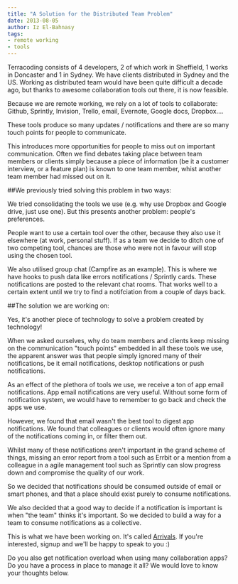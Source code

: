```yaml
---
title: "A Solution for the Distributed Team Problem"
date: 2013-08-05
author: Iz El-Bahnasy
tags:
- remote working
- tools
---
```


Terracoding consists of 4 developers, 2 of which work in Sheffield, 1 works in Doncaster and 1 in Sydney.  We have clients distributed in Sydney and the US.  Working as distributed team would have been quite difficult a decade ago, but thanks to awesome collaboration tools out there, it is now feasible.

Because we are remote working, we rely on a lot of tools to collaborate:  Github, Sprintly, Invision, Trello, email, Evernote, Google docs, Dropbox….

These tools produce so many updates / notifications and there are so many touch points for people to communicate.

This introduces more opportunities for people to miss out on important communication.  Often we find debates taking place between team members or clients simply because a piece of information (be it a customer interview, or a feature plan) is known to one team member, whist another team member had missed out on it.

##We previously tried solving this problem in two ways:

We tried consolidating the tools we use (e.g. why use Dropbox and Google drive, just use one).  But this presents another problem: people's preferences.

People want to use a certain tool over the other, because they also use it elsewhere (at work, personal stuff).  If as a team we decide to ditch one of two competing tool, chances are those who were not in favour will stop using the chosen tool.

We also utilised group chat (Campfire as an example). This is where we have hooks to push data like errors notifications / Sprintly cards.  These notifications are posted to the relevant chat rooms.  That works well to a certain extent until we try to find a notifciation from a couple of days back.

##The solution we are working on:

Yes, it's another piece of technology to solve a problem created by technology!

When we asked ourselves, why do team members and clients keep missing on the communication "touch points" embedded in all these tools we use, the apparent answer was that people simply ignored many of their notifications, be it email notifications, desktop notifications or push notifications.

As an effect of the plethora of tools we use, we receive a ton of app email notifications. App email notifications are very useful.  Without some form of notification system, we would have to remember to go back and check the apps we use.

However, we found that email wasn't the best tool to digest app notifications.  We found that colleagues or clients would often ignore many of the notifications coming in, or filter them out.

Whilst many of these notifications aren't important in the grand scheme of things, missing an error report from a tool such as Errbit or a mention from a colleague in a agile management tool such as Sprintly can slow progress down and compromise the quality of our work.

So we decided that notifications should be consumed outside of email or smart phones, and that a place should exist purely to consume notifications.

We also decided that a good way to decide if a notification is important is when "the team" thinks it's important.  So we decided to build a way for a team to consume notifications as a collective.

This is what we have been working on. It's called [Arrivals](http://www.arrivals-app.com). If you're interested, signup and we'll be happy to speak to you :)

Do you also get notification overload when using many collaboration apps? Do you have a process in place to manage it all? We would love to know your thoughts below.
